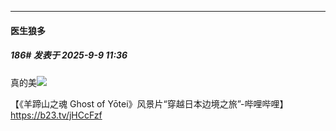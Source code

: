 ﻿
*****

####  医生狼多  
##### 186#       发表于 2025-9-9 11:36

真的美<img src="https://static.stage1st.com/image/smiley/face2017/075.png" referrerpolicy="no-referrer">

【《羊蹄山之魂 Ghost of Yōtei》风景片“穿越日本边境之旅”-哔哩哔哩】 https://b23.tv/jHCcFzf

